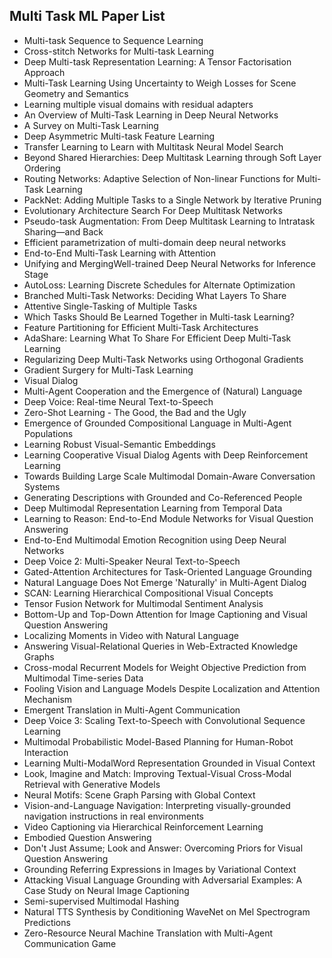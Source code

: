 <h2>Multi Task ML Paper List </h2>



<ul>

                             

 <li><a target="_blank" href="https://github.com/manjunath5496/Multi-Task-ML-Paper-List/blob/master/mult(1).pdf" style="text-decoration:none;">
Multi-task Sequence to Sequence Learning</a></li>

 <li><a target="_blank" href="https://github.com/manjunath5496/Multi-Task-ML-Paper-List/blob/master/mult(2).pdf" style="text-decoration:none;">Cross-stitch Networks for Multi-task Learning</a></li>

<li><a target="_blank" href="https://github.com/manjunath5496/Multi-Task-ML-Paper-List/blob/master/mult(3).pdf" style="text-decoration:none;">Deep Multi-task Representation Learning: A Tensor Factorisation Approach</a></li>
 <li><a target="_blank" href="https://github.com/manjunath5496/Multi-Task-ML-Paper-List/blob/master/mult(4).pdf" style="text-decoration:none;">Multi-Task Learning Using Uncertainty to Weigh Losses for Scene Geometry and Semantics</a></li>                              
<li><a target="_blank" href="https://github.com/manjunath5496/Multi-Task-ML-Paper-List/blob/master/mult(5).pdf" style="text-decoration:none;">Learning multiple visual domains with residual adapters</a></li>
<li><a target="_blank" href="https://github.com/manjunath5496/Multi-Task-ML-Paper-List/blob/master/mult(6).pdf" style="text-decoration:none;">An Overview of Multi-Task Learning
in Deep Neural Networks</a></li>
 <li><a target="_blank" href="https://github.com/manjunath5496/Multi-Task-ML-Paper-List/blob/master/mult(7).pdf" style="text-decoration:none;">A Survey on Multi-Task Learning</a></li>

 <li><a target="_blank" href="https://github.com/manjunath5496/Multi-Task-ML-Paper-List/blob/master/mult(8).pdf" style="text-decoration:none;"> Deep Asymmetric Multi-task Feature Learning </a></li>
   <li><a target="_blank" href="https://github.com/manjunath5496/Multi-Task-ML-Paper-List/blob/master/mult(9).pdf" style="text-decoration:none;">Transfer Learning to Learn with Multitask Neural Model Search</a></li>
  
   
 <li><a target="_blank" href="https://github.com/manjunath5496/Multi-Task-ML-Paper-List/blob/master/mult(10).pdf" style="text-decoration:none;">Beyond Shared Hierarchies: Deep Multitask Learning through Soft Layer Ordering</a></li>                              
<li><a target="_blank" href="https://github.com/manjunath5496/Multi-Task-ML-Paper-List/blob/master/mult(11).pdf" style="text-decoration:none;">Routing Networks: Adaptive Selection of Non-linear Functions for Multi-Task Learning</a></li>
<li><a target="_blank" href="https://github.com/manjunath5496/Multi-Task-ML-Paper-List/blob/master/mult(12).pdf" style="text-decoration:none;">PackNet: Adding Multiple Tasks to a Single Network by Iterative Pruning</a></li>
<li><a target="_blank" href="https://github.com/manjunath5496/Multi-Task-ML-Paper-List/blob/master/mult(13).pdf" style="text-decoration:none;">Evolutionary Architecture Search For Deep Multitask Networks</a></li>

<li><a target="_blank" href="https://github.com/manjunath5496/Multi-Task-ML-Paper-List/blob/master/mult(14).pdf" style="text-decoration:none;">Pseudo-task Augmentation: From Deep Multitask Learning to Intratask Sharing—and Back</a></li>
                              
<li><a target="_blank" href="https://github.com/manjunath5496/Multi-Task-ML-Paper-List/blob/master/mult(15).pdf" style="text-decoration:none;">Efficient parametrization of multi-domain deep neural networks</a></li>

<li><a target="_blank" href="https://github.com/manjunath5496/Multi-Task-ML-Paper-List/blob/master/mult(16).pdf" style="text-decoration:none;">End-to-End Multi-Task Learning with Attention</a></li>

  <li><a target="_blank" href="https://github.com/manjunath5496/Multi-Task-ML-Paper-List/blob/master/mult(17).pdf" style="text-decoration:none;">Unifying and MergingWell-trained Deep Neural Networks for Inference Stage</a></li>   
  
<li><a target="_blank" href="https://github.com/manjunath5496/Multi-Task-ML-Paper-List/blob/master/mult(18).pdf" style="text-decoration:none;">AutoLoss: Learning Discrete Schedules for Alternate Optimization</a></li> 

  
<li><a target="_blank" href="https://github.com/manjunath5496/Multi-Task-ML-Paper-List/blob/master/mult(19).pdf" style="text-decoration:none;">Branched Multi-Task Networks:
Deciding What Layers To Share</a></li> 

<li><a target="_blank" href="https://github.com/manjunath5496/Multi-Task-ML-Paper-List/blob/master/mult(20).pdf" style="text-decoration:none;">Attentive Single-Tasking of Multiple Tasks</a></li>

<li><a target="_blank" href="https://github.com/manjunath5496/Multi-Task-ML-Paper-List/blob/master/mult(21).pdf" style="text-decoration:none;">Which Tasks Should Be Learned Together in Multi-task Learning?</a></li>
<li><a target="_blank" href="https://github.com/manjunath5496/Multi-Task-ML-Paper-List/blob/master/mult(22).pdf" style="text-decoration:none;">Feature Partitioning for Efficient Multi-Task Architectures</a></li> 
 <li><a target="_blank" href="https://github.com/manjunath5496/Multi-Task-ML-Paper-List/blob/master/mult(23).pdf" style="text-decoration:none;">AdaShare: Learning What To Share For Efficient Deep Multi-Task Learning</a></li> 
 

   <li><a target="_blank" href="https://github.com/manjunath5496/Multi-Task-ML-Paper-List/blob/master/mult(24).pdf" style="text-decoration:none;">Regularizing Deep Multi-Task Networks using Orthogonal Gradients</a></li>
 
   <li><a target="_blank" href="https://github.com/manjunath5496/Multi-Task-ML-Paper-List/blob/master/mult(25).pdf" style="text-decoration:none;">Gradient Surgery for Multi-Task Learning</a></li>                              
 <li><a target="_blank" href="https://github.com/manjunath5496/Multi-Task-ML-Paper-List/blob/master/mult(26).pdf" style="text-decoration:none;">Visual Dialog</a></li>
 <li><a target="_blank" href="https://github.com/manjunath5496/Multi-Task-ML-Paper-List/blob/master/mult(27).pdf" style="text-decoration:none;">Multi-Agent Cooperation and the Emergence of (Natural) Language</a></li>
   
 
   <li><a target="_blank" href="https://github.com/manjunath5496/Multi-Task-ML-Paper-List/blob/master/mult(28).pdf" style="text-decoration:none;">Deep Voice: Real-time Neural Text-to-Speech</a></li>
 
   <li><a target="_blank" href="https://github.com/manjunath5496/Multi-Task-ML-Paper-List/blob/master/mult(29).pdf" style="text-decoration:none;">Zero-Shot Learning - The Good, the Bad and the Ugly </a></li>                              

  <li><a target="_blank" href="https://github.com/manjunath5496/Multi-Task-ML-Paper-List/blob/master/mult(30).pdf" style="text-decoration:none;">Emergence of Grounded Compositional Language in Multi-Agent Populations</a></li>
 
   <li><a target="_blank" href="https://github.com/manjunath5496/Multi-Task-ML-Paper-List/blob/master/mult(31).pdf" style="text-decoration:none;">Learning Robust Visual-Semantic Embeddings</a></li> 
    <li><a target="_blank" href="https://github.com/manjunath5496/Multi-Task-ML-Paper-List/blob/master/mult(32).pdf" style="text-decoration:none;">Learning Cooperative Visual Dialog Agents with Deep Reinforcement Learning</a></li> 

   <li><a target="_blank" href="https://github.com/manjunath5496/Multi-Task-ML-Paper-List/blob/master/mult(33).pdf" style="text-decoration:none;">Towards Building Large Scale Multimodal Domain-Aware Conversation Systems</a></li>                              

  <li><a target="_blank" href="https://github.com/manjunath5496/Multi-Task-ML-Paper-List/blob/master/mult(34).pdf" style="text-decoration:none;">Generating Descriptions with Grounded and Co-Referenced People</a></li> 
 
  <li><a target="_blank" href="https://github.com/manjunath5496/Multi-Task-ML-Paper-List/blob/master/mult(35).pdf" style="text-decoration:none;">Deep Multimodal Representation Learning from Temporal Data</a></li> 

  <li><a target="_blank" href="https://github.com/manjunath5496/Multi-Task-ML-Paper-List/blob/master/mult(36).pdf" style="text-decoration:none;">Learning to Reason: End-to-End Module Networks for Visual Question Answering</a></li> 
 
<li><a target="_blank" href="https://github.com/manjunath5496/Multi-Task-ML-Paper-List/blob/master/mult(37).pdf" style="text-decoration:none;">End-to-End Multimodal Emotion Recognition using Deep Neural Networks</a></li>
 <li><a target="_blank" href="https://github.com/manjunath5496/Multi-Task-ML-Paper-List/blob/master/mult(38).pdf" style="text-decoration:none;">Deep Voice 2: Multi-Speaker Neural Text-to-Speech</a></li>
<li><a target="_blank" href="https://github.com/manjunath5496/Multi-Task-ML-Paper-List/blob/master/mult(39).pdf" style="text-decoration:none;">Gated-Attention Architectures for Task-Oriented Language Grounding</a></li>
 <li><a target="_blank" href="https://github.com/manjunath5496/Multi-Task-ML-Paper-List/blob/master/mult(40).pdf" style="text-decoration:none;">Natural Language Does Not Emerge 'Naturally' in Multi-Agent Dialog</a></li>                              
<li><a target="_blank" href="https://github.com/manjunath5496/Multi-Task-ML-Paper-List/blob/master/mult(41).pdf" style="text-decoration:none;">SCAN: Learning Hierarchical Compositional Visual Concepts</a></li>
<li><a target="_blank" href="https://github.com/manjunath5496/Multi-Task-ML-Paper-List/blob/master/mult(42).pdf" style="text-decoration:none;">Tensor Fusion Network for Multimodal Sentiment Analysis</a></li>
 
  <li><a target="_blank" href="https://github.com/manjunath5496/Multi-Task-ML-Paper-List/blob/master/mult(43).pdf" style="text-decoration:none;">Bottom-Up and Top-Down Attention for Image Captioning and Visual Question Answering</a></li>
 <li><a target="_blank" href="https://github.com/manjunath5496/Multi-Task-ML-Paper-List/blob/master/mult(44).pdf" style="text-decoration:none;">Localizing Moments in Video with Natural Language</a></li>
   <li><a target="_blank" href="https://github.com/manjunath5496/Multi-Task-ML-Paper-List/blob/master/mult(45).pdf" style="text-decoration:none;">Answering Visual-Relational Queries in Web-Extracted Knowledge Graphs</a></li>  
   
<li><a target="_blank" href="https://github.com/manjunath5496/Multi-Task-ML-Paper-List/blob/master/mult(46).pdf" style="text-decoration:none;">Cross-modal Recurrent Models for Weight Objective Prediction from Multimodal Time-series Data</a></li> 
                             
<li><a target="_blank" href="https://github.com/manjunath5496/Multi-Task-ML-Paper-List/blob/master/mult(47).pdf" style="text-decoration:none;">Fooling Vision and Language Models
Despite Localization and Attention Mechanism</a></li>
<li><a target="_blank" href="https://github.com/manjunath5496/Multi-Task-ML-Paper-List/blob/master/mult(48).pdf" style="text-decoration:none;">Emergent Translation in Multi-Agent Communication</a></li>

<li><a target="_blank" href="https://github.com/manjunath5496/Multi-Task-ML-Paper-List/blob/master/mult(49).pdf" style="text-decoration:none;">Deep Voice 3: Scaling Text-to-Speech with Convolutional Sequence Learning</a></li>
                              
<li><a target="_blank" href="https://github.com/manjunath5496/Multi-Task-ML-Paper-List/blob/master/mult(50).pdf" style="text-decoration:none;">Multimodal Probabilistic Model-Based Planning for Human-Robot Interaction</a></li>
<li><a target="_blank" href="https://github.com/manjunath5496/Multi-Task-ML-Paper-List/blob/master/mult(51).pdf" style="text-decoration:none;">Learning Multi-ModalWord Representation Grounded in Visual Context</a></li>
<li><a target="_blank" href="https://github.com/manjunath5496/Multi-Task-ML-Paper-List/blob/master/mult(52).pdf" style="text-decoration:none;">Look, Imagine and Match:
Improving Textual-Visual Cross-Modal Retrieval with Generative Models</a></li>

<li><a target="_blank" href="https://github.com/manjunath5496/Multi-Task-ML-Paper-List/blob/master/mult(53).pdf" style="text-decoration:none;">Neural Motifs: Scene Graph Parsing with Global Context</a></li>
 
<li><a target="_blank" href="https://github.com/manjunath5496/Multi-Task-ML-Paper-List/blob/master/mult(54).pdf" style="text-decoration:none;">Vision-and-Language Navigation: Interpreting visually-grounded navigation instructions in real environments </a></li>

<li><a target="_blank" href="https://github.com/manjunath5496/Multi-Task-ML-Paper-List/blob/master/mult(55).pdf" style="text-decoration:none;">Video Captioning via Hierarchical Reinforcement Learning</a></li>
 
  <li><a target="_blank" href="https://github.com/manjunath5496/Multi-Task-ML-Paper-List/blob/master/mult(56).pdf" style="text-decoration:none;">Embodied Question Answering </a></li>                              

  <li><a target="_blank" href="https://github.com/manjunath5496/Multi-Task-ML-Paper-List/blob/master/mult(57).pdf" style="text-decoration:none;">Don't Just Assume; Look and Answer:
Overcoming Priors for Visual Question Answering</a></li>
 
   <li><a target="_blank" href="https://github.com/manjunath5496/Multi-Task-ML-Paper-List/blob/master/mult(58).pdf" style="text-decoration:none;">Grounding Referring Expressions in Images by Variational Context</a></li>
    <li><a target="_blank" href="https://github.com/manjunath5496/Multi-Task-ML-Paper-List/blob/master/mult(59).pdf" style="text-decoration:none;">Attacking Visual Language Grounding with Adversarial Examples: A Case Study on Neural Image Captioning</a></li>
 
  <li><a target="_blank" href="https://github.com/manjunath5496/Multi-Task-ML-Paper-List/blob/master/mult(60).pdf" style="text-decoration:none;">Semi-supervised Multimodal Hashing </a></li>
 
   <li><a target="_blank" href="https://github.com/manjunath5496/Multi-Task-ML-Paper-List/blob/master/mult(61).pdf" style="text-decoration:none;"> Natural TTS Synthesis by Conditioning WaveNet on Mel Spectrogram Predictions</a></li>
 
   <li><a target="_blank" href="https://github.com/manjunath5496/Multi-Task-ML-Paper-List/blob/master/mult(62).pdf" style="text-decoration:none;">Zero-Resource Neural Machine Translation with Multi-Agent Communication Game</a></li>
 </ul>
